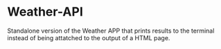# Weather-API

Standalone version of the Weather APP that prints results to the terminal instead of being attatched to the output of a HTML page.
